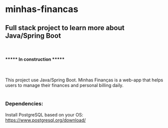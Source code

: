 # minhas-financas
## Full stack project to learn more about Java/Spring Boot
<br />

#### ***** In construction *****
<br />

This project use Java/Spring Boot.
Minhas Finanças is a web-app that helps users to manage their finances and personal billing daily.
<br /><br />
### Dependencies:
Install PostgreSQL based on your OS:
https://www.postgresql.org/download/
